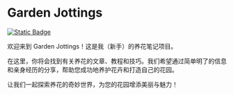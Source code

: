 # Garden Jottings

[![Static Badge](https://img.shields.io/badge/Garden-Jottings-red?logo=github&color=fedcba)](https://github.com/tanganke/GardenJottings)

欢迎来到 Garden Jottings！这是我（新手）的养花笔记项目。

在这里，你将会找到有关养花的文章、教程和技巧。我们希望通过简单明了的信息和亲身经历的分享，帮助您成功地养护花卉和打造自己的花园。

让我们一起探索养花的奇妙世界，为您的花园增添美丽与魅力！
